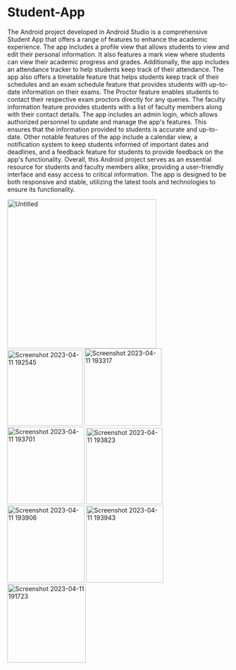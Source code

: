 # Student-App

The Android project developed in Android Studio is a comprehensive Student App that offers a range of features to enhance the academic experience. The app includes a profile view that allows students to view and edit their personal information. It also features a mark view where students can view their academic progress and grades. Additionally, the app includes an attendance tracker to help students keep track of their attendance.
The app also offers a timetable feature that helps students keep track of their schedules and an exam schedule feature that provides students with up-to-date information on their exams. The Proctor feature enables students to contact their respective exam proctors directly for any queries. The faculty information feature provides students with a list of faculty members along with their contact details.
The app includes an admin login, which allows authorized personnel to update and manage the app's features.
 This ensures that the information provided to students is accurate and up-to-date. Other notable features of the app include a calendar view, a notification system to keep students informed of important dates and deadlines, and a feedback feature for students to provide feedback on the app's functionality.
Overall, this Android project serves as an essential resource for students and faculty members alike, providing a user-friendly interface and easy access to critical information. The app is designed to be both responsive and stable, utilizing the latest tools and technologies to ensure its functionality.

<img width="338" alt="Untitled" src="https://github.com/sathishkumar0909/Student-App/assets/89453856/519696dc-c0f7-4ab0-98a5-711176ca52ab">
<img width="171" alt="Screenshot 2023-04-11 192545" src="https://github.com/sathishkumar0909/Student-App/assets/89453856/c6b41220-7088-4730-a3c4-7b637ec8aac8">
<img width="175" alt="Screenshot 2023-04-11 193317" src="https://github.com/sathishkumar0909/Student-App/assets/89453856/b0a3d0d3-10a3-44fc-aefe-33581e73d55b">
<img width="175" alt="Screenshot 2023-04-11 193701" src="https://github.com/sathishkumar0909/Student-App/assets/89453856/5df5c51d-3a8c-4623-a902-868d053b6af0">
<img width="173" alt="Screenshot 2023-04-11 193823" src="https://github.com/sathishkumar0909/Student-App/assets/89453856/e2544061-2ee5-4191-9de9-9f51ff1afd52">
<img width="175" alt="Screenshot 2023-04-11 193906" src="https://github.com/sathishkumar0909/Student-App/assets/89453856/b8e87c27-e2c6-4e7c-97a2-4c33ff9d1cb9">
<img width="175" alt="Screenshot 2023-04-11 193943" src="https://github.com/sathishkumar0909/Student-App/assets/89453856/95574ee4-6029-42fc-a90b-c6d2757d9b1c">
<img width="178" alt="Screenshot 2023-04-11 191723" src="https://github.com/sathishkumar0909/Student-App/assets/89453856/10fcc615-d1fc-4411-ae9b-d7f61e2c3dc8">
